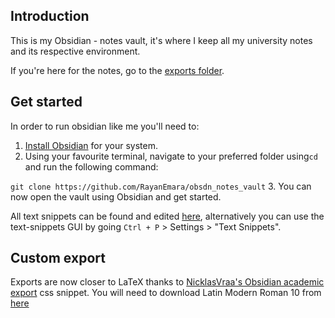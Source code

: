 ## Introduction
This is my Obsidian - notes vault, it's where I keep all my university notes and its respective environment. 

If you're here for the notes, go to the [exports folder](https://github.com/RayanEmara/obsdn_notes_vault/tree/master/exports).

## Get started
In order to run obsidian like me you'll need to:
1. [Install Obsidian](https://obsidian.md/download) for your system.
2. Using your favourite terminal, navigate to your preferred folder using`cd` and run the following command:

 `git clone https://github.com/RayanEmara/obsdn_notes_vault`
3. You can now open the vault using Obsidian and get started.

All text snippets can be found and edited [here](https://github.com/RayanEmara/obsdn_notes_vault/blob/master/.obsidian/plugins/text-snippets-obsidian/data.json), alternatively you can use the text-snippets GUI by going `Ctrl + P` > Settings > "Text Snippets".

## Custom export
Exports are now closer to LaTeX thanks to [NicklasVraa's Obsidian academic export](https://github.com/NicklasVraa/Obsidian-academic-export?tab=readme-ov-file) css snippet.
You will need to download Latin Modern Roman 10 from [here](https://www.fontsquirrel.com/fonts/latin-modern-roman)